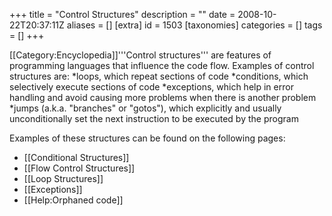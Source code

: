 +++
title = "Control Structures"
description = ""
date = 2008-10-22T20:37:11Z
aliases = []
[extra]
id = 1503
[taxonomies]
categories = []
tags = []
+++

[[Category:Encyclopedia]]'''Control structures''' are features of programming languages that influence the code flow. Examples of control structures are:
*loops, which repeat sections of code
*conditions, which selectively execute sections of code
*exceptions, which help in error handling and avoid causing more problems when there is another problem
*jumps (a.k.a. "branches" or "gotos"), which explicitly and usually unconditionally set the next instruction to be executed by the program

Examples of these structures can be found on the following pages:

* [[Conditional Structures]]
* [[Flow Control Structures]]
* [[Loop Structures]]
* [[Exceptions]]
* [[Help:Orphaned code]]
